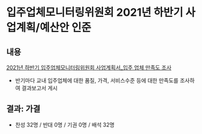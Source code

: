 입주업체모니터링위원회 2021년 하반기 사업계획/예산안 인준
===

## 내용
[2021년 하반기 입주업체모니터링위원회 사업계획서_입주 업체 만족도 조사](2021년-하반기-입주업체모니터링위원회-사업계획서-입주-업체-만족도-조사.md)
- 반기마다 교내 입주업체에 대한 품질, 가격, 서비스수준 등에 대한 만족도를 조사하여 결과보고서 게시 
## 결과: 가결
- 찬성 32명 / 반대 0명 / 기권 0명 / 배석 32명
